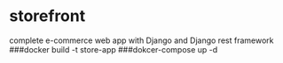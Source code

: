 # storefront
complete e-commerce web app with Django and Django rest framework
###docker build -t store-app
###dokcer-compose up -d

